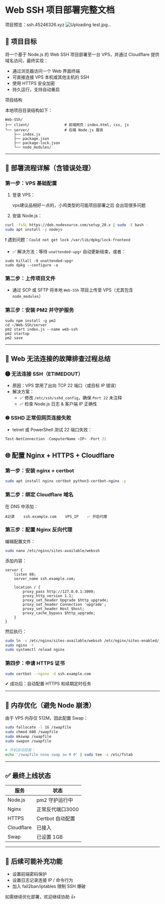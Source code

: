 # Web SSH 项目部署完整文档

项目预览：ssh.45246326.xyz
     ![Uploading test.jpg…]()

## 📌 项目目标

将一个基于 Node.js 的 Web SSH 项目部署至一台 VPS，并通过 Cloudflare 提供域名访问，最终实现：

- 通过浏览器访问一个 Web 界面终端
- 可直接连接 VPS 本机或其他主机的 SSH
- 使用 HTTPS 安全加密
- 持久运行，支持自动重启

  
项目结构

本地项目目录结构如下：

```
Web-SSh/
├── client/                # 前端网页：index.html, css, js
└── server/                # 后端 Node.js 服务
    ├── index.js
    ├── package.json
    ├── package-lock.json
    └── node_modules/
```

---

## 🚀 部署流程详解（含错误处理）

### 第一步：VPS 基础配置

1. 登录 VPS：

    vps建议品相好一点的，小鸡类型的可能项目部署之后
   会出现很多问题
   
2. 安装 Node.js：
 
```bash
curl -fsSL https://deb.nodesource.com/setup_20.x | sudo -E bash -
sudo apt install -y nodejs
```

❗ 遇到问题：`Could not get lock /var/lib/dpkg/lock-frontend`

- ✅ 解决方法：等待 `unattended-upgr` 自动更新结束，或者：

```(杀死进程)
sudo killall -9 unattended-upgr
sudo dpkg --configure -a
```

### 第二步：上传项目文件

- 通过 SCP 或 SFTP 将本地 `Web-SSh` 项目上传至 VPS（尤其包含 `node_modules`）

### 第三步：安装 PM2 并守护服务

```bash(pm2服务用于项目后台安全运行，不至于挂死)
sudo npm install -g pm2
cd ~/Web-SSh/server
pm2 start index.js --name web-ssh
pm2 startup
pm2 save
```

---

## 🔧 Web 无法连接的故障排查过程总结

### ❶ 无法连接 SSH（ETIMEDOUT）

- 原因：VPS 禁用了出向 TCP 22 端口（或目标 IP 错误）
- 解决方案：
  - ✅ 修改 `/etc/ssh/sshd_config`，确保 `Port 22` 未注释
  - ✅ 检查 Node.js 日志 & 客户端 IP 正确性

### ❷ SSHD 正常但网页连接失败

- telnet 或 PowerShell 测试 22 端口失败：

```powershell
Test-NetConnection -ComputerName <IP> -Port 22
```

## 🌐 配置 Nginx + HTTPS + Cloudflare

### 第一步：安装 nginx + certbot

```bash
sudo apt install nginx certbot python3-certbot-nginx -y
```

### 第二步：绑定 Cloudflare 域名

在 DNS 中添加：

```
A记录    ssh.example.com    VPS_IP    ✅ 开启代理
```

### 第三步：配置 Nginx 反向代理

编辑配置文件：

```bash
sudo nano /etc/nginx/sites-available/webssh
```

添加内容：

```
server {
    listen 80;
    server_name ssh.example.com;

    location / {
        proxy_pass http://127.0.0.1:3000;
        proxy_http_version 1.1;
        proxy_set_header Upgrade $http_upgrade;
        proxy_set_header Connection 'upgrade';
        proxy_set_header Host $host;
        proxy_cache_bypass $http_upgrade;
    }
}
```

然后执行：

```bash
sudo ln -s /etc/nginx/sites-available/webssh /etc/nginx/sites-enabled/
sudo nginx -t
sudo systemctl reload nginx
```

### 第四步：申请 HTTPS 证书

```bash
sudo certbot --nginx -d ssh.example.com
```

✔ 成功后：自动配置 HTTPS 和续期定时任务

---

## 💾 内存优化（避免 Node 崩溃）

由于 VPS 内存仅 512M，因此配置 Swap：

```bash
sudo fallocate -l 1G /swapfile
sudo chmod 600 /swapfile
sudo mkswap /swapfile
sudo swapon /swapfile

# 开机自动挂载：
echo '/swapfile none swap sw 0 0' | sudo tee -a /etc/fstab
```

---

## ✅ 最终上线状态

| 服务         | 状态           |
| ---------- | ------------ |
| Node.js    | pm2 守护运行中    |
| Nginx      | 正常反代端口3000   |
| HTTPS      | Certbot 自动配置 |
| Cloudflare | 已接入          |
| Swap       | 已设置 1GB      |

---

## 📌 后续可能补充功能

- 设置前端密码保护
- 设置日志记录连接 IP / 命令行为
- 加入 fail2ban/iptables 限制 SSH 爆破

如需继续优化部署，欢迎继续协助 👍


